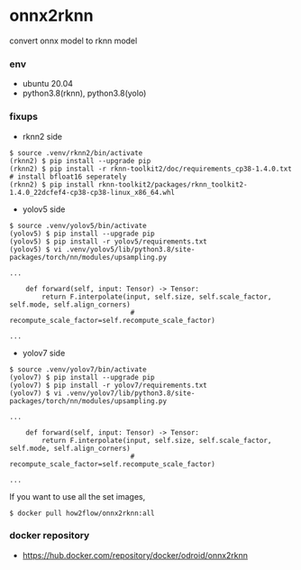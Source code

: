 # onnx2rknn

convert onnx model to rknn model

### env
- ubuntu 20.04
- python3.8(rknn), python3.8(yolo)

### fixups
- rknn2 side
```
$ source .venv/rknn2/bin/activate
(rknn2) $ pip install --upgrade pip
(rknn2) $ pip install -r rknn-toolkit2/doc/requirements_cp38-1.4.0.txt # install bfloat16 seperately
(rknn2) $ pip install rknn-toolkit2/packages/rknn_toolkit2-1.4.0_22dcfef4-cp38-cp38-linux_x86_64.whl
```

- yolov5 side
```
$ source .venv/yolov5/bin/activate
(yolov5) $ pip install --upgrade pip
(yolov5) $ pip install -r yolov5/requirements.txt
(yolov5) $ vi .venv/yolov5/lib/python3.8/site-packages/torch/nn/modules/upsampling.py
```
```
...

    def forward(self, input: Tensor) -> Tensor:
        return F.interpolate(input, self.size, self.scale_factor, self.mode, self.align_corners)
                              # recompute_scale_factor=self.recompute_scale_factor)

...

```

- yolov7 side
```
$ source .venv/yolov7/bin/activate
(yolov7) $ pip install --upgrade pip
(yolov7) $ pip install -r yolov7/requirements.txt
(yolov7) $ vi .venv/yolov7/lib/python3.8/site-packages/torch/nn/modules/upsampling.py
```
```
...

    def forward(self, input: Tensor) -> Tensor:
        return F.interpolate(input, self.size, self.scale_factor, self.mode, self.align_corners)
                              # recompute_scale_factor=self.recompute_scale_factor)

...

```

If you want to use all the set images,
```
$ docker pull how2flow/onnx2rknn:all
```

### docker repository
- <https://hub.docker.com/repository/docker/odroid/onnx2rknn>
